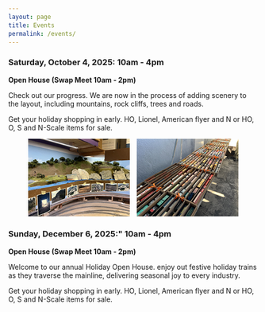 ```yaml
---
layout: page
title: Events
permalink: /events/
---
```


<h3>Saturday, October 4, 2025: 10am - 4pm</h3>
<strong>Open House (Swap Meet 10am - 2pm)</strong>

<p>
Check out our progress. We are now in the process of adding scenery to
the layout, including mountains, rock cliffs, trees and roads.
</p>
<p>
Get your holiday shopping in early. HO, Lionel, American flyer and N or
HO, O, S and N-Scale items for sale.
</p>

<figure>
  <div style="display:flex">
    <div style="flex: 1.315; margin: 0 0.5em 0 0" class="red-border">
      <a href="/assets/images/events/06.jpg">
        <img src="/assets/images/events/06.jpg" alt="Layout"  style="width: 100%">
      </a>
      </div>
    <div style="flex: 1.315; margin: 0 0 0 0.5em" class="red-border">
      <a href="/assets/images/events/07.jpg">
        <img src="/assets/images/events/07.jpg" alt="Trains"  style="width: 100%">
      </a>
    </div>
  </div>
</figure>

<h3>Sunday, December 6, 2025:" 10am - 4pm</h3>
<strong>Open House (Swap Meet 10am - 2pm)</strong>

<p>
Welcome to our annual Holiday Open House. enjoy out festive holiday
trains as they traverse the mainline, delivering seasonal joy to every
industry.
</p>
<p>
Get your holiday shopping in early. HO, Lionel, American flyer and N or
HO, O, S and N-Scale items for sale.
</p>
